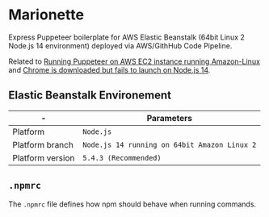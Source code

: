 # Marionette
Express Puppeteer boilerplate for AWS Elastic Beanstalk (64bit Linux 2 Node.js 14 environment) deployed via AWS/GithHub Code Pipeline.

Related to [Running Puppeteer on AWS EC2 instance running Amazon-Linux](https://github.com/puppeteer/puppeteer/blob/main/docs/troubleshooting.md#running-puppeteer-on-aws-ec2-instance-running-amazon-linux) and [Chrome is downloaded but fails to launch on Node.js 14](https://github.com/puppeteer/puppeteer/blob/main/docs/troubleshooting.md#chrome-is-downloaded-but-fails-to-launch-on-nodejs-14).

## Elastic Beanstalk Environement
|-|Parameters|
|-|-|
|Platform|`Node.js`|
|Platform branch|`Node.js 14 running on 64bit Amazon Linux 2`|
|Platform version|`5.4.3 (Recommended)`|

## `.npmrc`
The `.npmrc` file defines how npm should behave when running commands.
